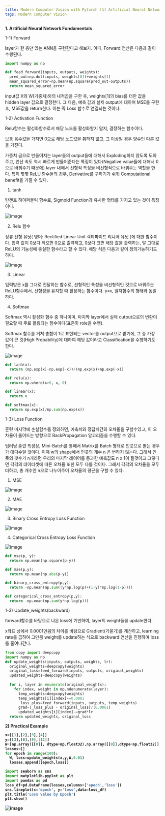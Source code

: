 ```yaml
---
title: Modern Computer Vision with Pytorch (1) Artificial Neural Network Fundamentals
tags: Modern Computer Vision
---
```


<strong>1. Artificial Neural Network Fundamentals</strong>

1-1) Forward 

layer가 한 층만 있는 ANN을 구현한다고 해보자. 이때, Forward 연산은 다음과 같이 수행된다.


```python
import numpy as np

def feed_forward(inputs, outputs, weights):
  pred_out=np.dot(inputs, weights[0])+weights[1]
  mean_squared_error=np.mean(np.square(pred_out-outputs))
  return mean_squared_error
```

input값 X와 W(가중치)와의 내적곱을 구한 후, weights[1]의 bias를 더한 값을 hidden layer 값으로 결정한다.
그 다음, 예측 값과 실제 output에 대하여 MSE를 구한 후, MSE값을 return한다.
이는 즉 Loss 함수로 연결되는 것이다.

1-2) Activation Function

Relu함수는 활성화함수로서 해당 노드를 활성화할지 말지, 결정하는 함수이다.

보통 음수값을 가지면 0으로 해당 노드값을 취하지 않고, 그 이상일 경우 양수인 다른 값을 가진다. 

가중치 곱으로 만들어지는 layer들의 output들에 대해서 Exploding하지 않도록 도와주고, 연산 속도 역시 빠르게 만들어준다는 특징이 있다(Negative value들에 대해서 0으로 바꿔주기 때문에)  layer 내에서 선형적 특징을 비선형적으로 바꿔주는 역할을 한다. 
특히 몇몇 ReLU 함수들의 경우, Derivative를 구하기가 쉬워 Computational benefit을 가질 수 있다.

1) tanh

탄젠트 하이퍼볼릭 함수로, Sigmoid Function과 유사한 형태를 가지고 있는 것이 특징이다.

![image](https://user-images.githubusercontent.com/90594374/193460028-c936cdf3-79ba-48b4-86f1-a09663d5b0c4.png)


2) Relu 함수

정류 선형 유닛( 영어: Rectified Linear Unit 렉티파이드 리니어 유닛 )에 대한 함수이다. 입력 값이 0보다 작으면 0으로 출력하고, 0보다 크면 해당 값을 출력하는, 말 그대로 ReLU의 기능성에 충실한 함수라고 할 수 있다. 해당 식은 다음과 같이 정의가능하기도 하다.

![image](https://user-images.githubusercontent.com/90594374/193460054-e7b8ce9a-ac29-49b1-92da-6f1ba4ed30a1.png)



3) Linear

입력받은 x를 그대로 전달하는 함수로, 선형적인 특성을 비선형적인 것으로 바꿔주는 ReLU함수에서, 선형성을 유지할 때 활용하는 함수이다. y=x, 일차함수의 형태와 동일하다.

4) Softmax

Softmax 역시 활성화 함수 중 하나이며, 마지막 layer에서 실제 output으로의 변환이 필요할 때 주로 활용되는 함수이다(표준화 role을 수행).

Softmax 함수를 거쳐 총합이 1로 표현되는 vector를 output으로 받기에, 그 중 가장 값이 큰 것(High Probability)에 대하여 해당 값이라고 Classification을 수행하기도 한다.

![image](https://user-images.githubusercontent.com/90594374/193460068-1630e5c9-0263-43aa-b4fe-c2f3feb1dbbc.png)



```python
def tanh(x):
  return (np.exp(x)-np.exp(-x))/(np.exp(x)+np.exp(-x))

def relu(x):
  return np.where(x>0, x, 0)

def linear(x):
  return x

def softmax(x):
  return np.exp(x)/np.sum(np.exp(x))
```

1-3) Loss Function

훈련 마지막에 손실함수를 정의하면, 예측치와 정답치간의 오차율을 구할수있고, 이 오차율이 줄어드는 방향으로 BackPropagation 알고리즘을 수행할 수 있다.

딥러닝 훈련 특성상, Mini-Batch를 통해서 Matrix를 Batch 형태로 인풋으로 받는 경우가 대다수일 것이다. 이때 w의 shape에서 인풋의 개수 n 은 변하지 않는다. 그래서 인풋의 갯수가 n개라면 우리의 마지막 레이어를 통과한 예측값도 n x 1이 될것이고 그렇다면 각각의 데이터셋에 따른 오차율 또한 모두 다를 것이다. 그래서 각각의 오차율을 모두 더하고, 총 개수인 n으로 나누어주어 오차율의 평균을 구할 수 있다.

1) MSE

![image](https://user-images.githubusercontent.com/90594374/193460076-62f7f960-dfc2-4ba0-9dc3-e144a5ad0109.png)

2) MAE

![image](https://user-images.githubusercontent.com/90594374/193460082-936be3fb-86cc-4422-a50c-d780671d759e.png)

3) Binary Cross Entropy Loss Function

![image](https://user-images.githubusercontent.com/90594374/193460092-8e6ce10c-23b2-482c-a3d7-ea37eb0f290c.png)

4) Categorical Cross Entropy Loss Function

![image](https://user-images.githubusercontent.com/90594374/193460098-d6809920-e7c5-4573-8324-34c12850c5ee.png)


```python
def mse(p, y):
  return np.mean(np.square(p-y))

def mae(p,y):
  return np.mean(np.abs(p-y))

def binary_cross_entropy(p,y):
  return -np.mean(np.sum((y*np.log(p)+(1-y)*np.log(1-p))))

def categorical_cross_entropy(p,y):
  return -np.mean(np.sum(y*np.log(p)))
```

1-3) Update_weights(backward)

forward함수를 바탕으로 나온 loss에 기반하여, layer의 weight들을 update한다. 

x좌표 상에서 0.0001만큼의 차이를 바탕으로 Gradient(기울기)를 계산하고, learning rate를 곱하여 그만큼 weight를 update하는 식으로 backward 연산을 진행하여 loss를 줄여나간다.


```python
from copy import deepcopy
import numpy as np
def update_weights(inputs, outputs, weights, lr):
  original_weights=deepcopy(weights)
  original_loss=feed_forward(inputs, outputs, original_weights)
  updated_weights=deepcopy(weights)
  
  for i, layer in enumerate(original_weights):
    for index, weight in np.ndenumerate(layer):
      temp_weights=deepcopy(weights)
      temp_weights[i][index]+=0.0001
      _loss_plus=feed_forward(inputs, outputs, temp_weights)
      grad=(_loss_plus - original_loss)/(0.0001)
      updated_weights[i][index]-=grad*lr
  return updated_weights, original_loss
```

<strong>2) Practical Example


```python
x=[[1],[2],[3],[4]]
y=[[3],[6],[9],[12]]
W=[np.array([[0]], dtype=np.float32),np.array([[0]],dtype=np.float32)]
losses=[]
for epoch in range(100):
  W, loss=update_weights(x,y,W,0.01)
  losses.append([epoch,loss])
```


```python
import seaborn as sns
import matplotlib.pyplot as plt
import pandas as pd
loss_df=pd.DataFrame(losses,columns=['epoch','loss'])
sns.lineplot(x='epoch', y='loss',data=loss_df)
plt.title('Loss Value by Epoch')
plt.show()
```

![image](https://user-images.githubusercontent.com/90594374/193459981-30e59046-030e-422d-804d-198e9c320253.png)

